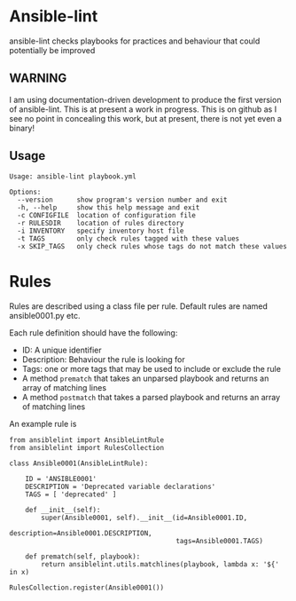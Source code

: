 Ansible-lint
============

ansible-lint checks playbooks for practices and behaviour that could
potentially be improved

WARNING
-------

I am using documentation-driven development to produce the first version of
ansible-lint. This is at present a work in progress. This is on github as
I see no point in concealing this work, but at present, there is not yet even
a binary!

Usage
-----

```
Usage: ansible-lint playbook.yml

Options:
  --version      show program's version number and exit
  -h, --help     show this help message and exit
  -c CONFIGFILE  location of configuration file
  -r RULESDIR    location of rules directory
  -i INVENTORY   specify inventory host file
  -t TAGS        only check rules tagged with these values
  -x SKIP_TAGS   only check rules whose tags do not match these values
```

Rules
=====

Rules are described using a class file per rule. 
Default rules are named ansible0001.py etc. 

Each rule definition should have the following:
* ID: A unique identifier
* Description: Behaviour the rule is looking for
* Tags: one or more tags that may be used to include or exclude the rule
* A method ```prematch``` that takes an unparsed playbook and returns an 
array of matching lines
* A method ```postmatch``` that takes a parsed playbook and returns an array 
of matching lines

An example rule is
```
from ansiblelint import AnsibleLintRule
from ansiblelint import RulesCollection

class Ansible0001(AnsibleLintRule):

    ID = 'ANSIBLE0001'
    DESCRIPTION = 'Deprecated variable declarations'
    TAGS = [ 'deprecated' ]

    def __init__(self):
        super(Ansible0001, self).__init__(id=Ansible0001.ID, 
                                          description=Ansible0001.DESCRIPTION, 
                                          tags=Ansible0001.TAGS)

    def prematch(self, playbook):
        return ansiblelint.utils.matchlines(playbook, lambda x: '${' in x)

RulesCollection.register(Ansible0001())
```
